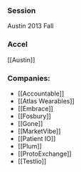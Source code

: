 
### Session
Austin 2013 Fall

### Accel
[[Austin]]

### Companies:
- [[Accountable]]
- [[Atlas Wearables]]
- [[Embrace]]
- [[Fosbury]]
- [[Gone]]
- [[MarketVibe]]
- [[Patient IO]]
- [[Plum]]
- [[ProtoExchange]]
- [[Testlio]]


